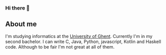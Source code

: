 ### Hi there 👋

## About me
I'm studying informatics at the [University of Ghent](https://www.ugent.be/en).
Currently I'm in my second bachelor. I can write C, Java, Python, javascript, Kotlin and Haskell code. Although to be fair I'm not great at all of them. 



<!--
**DeruytterA/DeruytterA** is a ✨ _special_ ✨ repository because its `README.md` (this file) appears on your GitHub profile.

Here are some ideas to get you started:

- 🔭 I’m currently working on ...
- 🌱 I’m currently learning ...
- 👯 I’m looking to collaborate on ...
- 🤔 I’m looking for help with ...
- 💬 Ask me about ...
- 📫 How to reach me: ...
- 😄 Pronouns: ...
- ⚡ Fun fact: ...
-->
